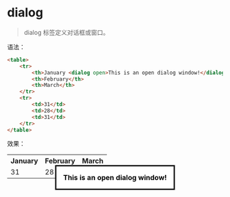 # dialog

> dialog 标签定义对话框或窗口。

语法：

```html
<table>
    <tr>
        <th>January <dialog open>This is an open dialog window!</dialog></th>
        <th>February</th>
        <th>March</th>
    </tr>
    <tr>
        <td>31</td>
        <td>28</td>
        <td>31</td>
    </tr>
</table>
```

效果：

<table>
    <tr>
        <th>January <dialog open>This is an open dialog window!</dialog></th>
        <th>February</th>
        <th>March</th>
    </tr>
    <tr>
        <td>31</td>
        <td>28</td>
        <td>31</td>
    </tr>
</table>